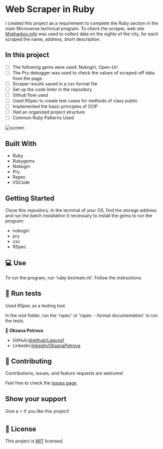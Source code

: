 # Web Scraper in Ruby
I created this project as a requirement to complete the Ruby section in the main Microverse technical program.
To check the scraper, web site [Mykharkov.info](https://mykharkov.info/catalog/dostoprimechatelnosti)  was used to collect data on the sights of the city, for each 
scraped the name, address, short description.

## In this project
- [ ] The following gems were used: Nokogiri, Open-Uri
- [ ] The Pry debugger was used to check the values ​​of scraped-off data from the page.
- [ ] Scraper results saved in a csv format file
- [ ] Set up the code linter in the repository
- [ ] Github flow used
- [ ] Used RSpec to create test cases for methods of class public
- [ ] Implemented the basic principles of OOP
- [ ] Had an organized project structure
- [ ] Common Ruby Patterns Used

![screen](png)

##  Built With

- Ruby 
- Rubygems 
- Nokogiri 
- Pry
- Rspec 
- VSCode 


## Getting Started 
Clone this repository.
In the terminal of your OS, find the storage address and run the batch installation
It  necessary to install the gems to run the program:
- nokogiri
- pry
- csv
- RSpec

## 💻 Use
To run the program, run 'ruby bin/​​main.rb'.
Follow the instructions.

## 📝 Run tests
Used RSpec as a testing tool.


In the root folder, run the 'rspec' or 'rspec --format documentation' to run the tests.



👤 **Oksana Petrova**

- GitHub:[@github/Laguna1](https://github.com/Laguna1)
- Linkedin:[linkedin/OksanaPetrova](https://www.linkedin.com/in/oksana-petrova-005bb0145/)



## 🤝 Contributing

Contributions, issues, and feature requests are welcome!

Feel free to check the [issues page]().

## Show your support

Give a ⭐️ if you like this project!

## 📝 License

This project is [MIT](lic.url) licensed.